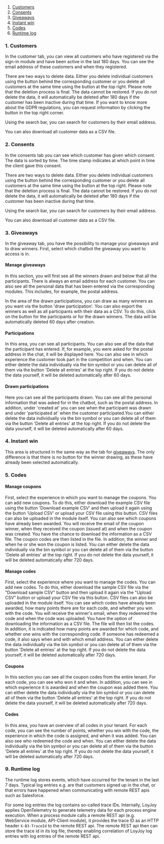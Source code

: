 
1. [Customers](#1-customers)
2. [Consents](#2-consents)
3. [Giveaways](#3-giveaways)
4. [Instant win](#4-instant-win)
5. [Codes](#5-codes)
9. [Runtime log](#9-runtime-log)

### 1. Customers

In the customer tab, you can view all customers who have registered via the sign-in module and have been active in the last 180 days. You can see the email address of these customers and when they registered. 

There are two ways to delete data. Either you delete individual customers using the button behind the corresponding customer or you delete all customers at the same 
time using the button at the top right. Please note that the deletion process is final. The data cannot be restored. If you do not delete the data, it will 
automatically be deleted after 180 days if the customer has been inactive during that time. If you want to know more about the GDPR regulations, you can request 
information by clicking the button in the top right corner.

Using the search bar, you can search for customers by their email address. 

You can also download all customer data as a CSV file.

### 2. Consents

In the consents tab you can see which customer has given which consent. The data is sorted by time. The time stamp indicates at which point in time the client gave 
this consent.

There are two ways to delete data. Either you delete individual customers using the button behind the corresponding customer or you delete all customers at the same 
time using the button at the top right. Please note that the deletion process is final. The data cannot be restored. If you do not delete the data, it will
automatically be deleted after 180 days if the customer has been inactive during that time.

Using the search bar, you can search for customers by their email address. 

You can also download all customer data as a CSV file.

### 3. Giveaways

In the giveaway tab, you have the possibility to manage your giveaways and to draw winners. First, select which chatbot the giveaway you want to access is in.

#### Manage giveaways
In this section, you will first see all the winners drawn and below that all the participants. 
There is always an email address for each customer. You can also see all the personal data that has been entered via the corresponding modules. This includes, for example, the postal address. 

In the area of the drawn participations, you can draw as many winners as you want via the button 'draw participation'. You can also export the winners as 
well as all participants with their data as a CSV. To do this, click on the button for the participants or for the drawn winners.
The data will be automatically deleted 60 days after creation.

#### Participations
In this area, you can see all participants. You can also see all the data that the participant has entered. If, for example, you were asked for the 
postal address in the chat, it will be displayed here. You can also see in which experience the customer took part in the competition and when.
You can either delete the data individually via the bin symbol or you can delete all of them via the button 'Delete all entries' at the top right. If you 
do not delete the data yourself, it will be deleted automatically after 60 days.

#### Drawn participations
Here you can see all the participants drawn. You can see all the personal information that was asked for in the chatbot, such as the postal address. In 
addition, under 'created at' you can see when the participant was drawn and under 'participated at' when the customer participated.You can either delete 
the data individually via the bin symbol or you can delete all of them via the button 'Delete all entries' at the top right. If you 
do not delete the data yourself, it will be deleted automatically after 60 days.

### 4. Instant win
This area is structured in the same way as the tab for [giveaways](#3-giveaways). The only difference is that there is no button for the winner drawing, as these have 
already been selected automatically.

### 5. Codes

#### Manage coupons
First, select the experience in which you want to manage the coupons.
You can add new coupons. To do this, either download the example CSV file using the button 'Download example CSV' and then upload it again using the 
button 'Upload CSV' or upload your CSV file using this button. CSV files can also be uploaded in the module itself.
You can also see which coupons have already been awarded. You will receive the email of the coupon winner, when they received the coupon (issued at) and 
when the coupon was created.
You have the chance to download the information as a CSV file. The coupon codes are then listed in the file. In addition, the winner and when he or she 
won the coupon is listed.
You can either delete the data individually via the bin symbol or you can delete all of them via the button 'Delete all entries' at the top right. If 
you do not delete the data yourself, it will be deleted automatically after 720 days.

#### Manage codes
First, select the experience where you want to manage the codes. You can add new codes. To do this, either download the sample CSV file via the "Download 
sample CSV" button and then upload it again via the "Upload CSV" button or upload your CSV file via this button. CSV files can also be uploaded in the 
module itself. You can see which codes have already been awarded, how many points there are for each code, and whether you win with the code. You will 
receive the winner's email, when they redeemed the code and when the code was uploaded. You have the option of downloading the information as a CSV 
file. 
The file will then list the codes. In addition, it is indicated how many points are awarded for which code, and whether one wins with the corresponding 
code. If someone has redeemed a code, it also says when and with which email address.
You can either delete the data individually via the bin symbol or you can delete all of them via the button 'Delete all entries' at the top right. If 
you do not delete the data yourself, it will be deleted automatically after 720 days.

#### Coupons
In this section you can see all the coupon codes from the entire tenant. For each code, you can see who won it and when. In addition, you can see in 
which 
experience it is awarded and when the coupon was added there.
You can either delete the data individually via the bin symbol or you can delete all of them via the button 'Delete all entries' at the top right. If 
you do not delete the data yourself, it will be deleted automatically after 720 days.

#### Codes
In this area, you have an overview of all codes in your tenant. For each code, you can see the number of points, whether you win with the code, the 
experience in which the code is assigned, and when it was added. You can also see who redeemed the code and when.
You can either delete the data individually via the bin symbol or you can delete all of them via the button 'Delete all entries' at the top right. If 
you do not delete the data yourself, it will be deleted automatically after 720 days.

### 9. Runtime log

The runtime log stores events, which have occurred for the tenant in the last 7 days. Typical log entries e.g. are that customers signed up in the chat, or that errors have happened when communicating with remote REST apis such as Salesforce.

For some log entries the log contains so-called trace IDs. Internally, LoyJoy applies OpenTelemetry to generate telemetry data for each process engine execution. When a process module calls a remote REST api (e.g. WebService module, API-Client module), it provides the trace ID as an HTTP header `X-B3-TraceId` to the remote REST api. The remote REST api then can store the trace id in its log file, thereby enabling correlation of LoyJoy log entries with log entries of the remote REST api.
